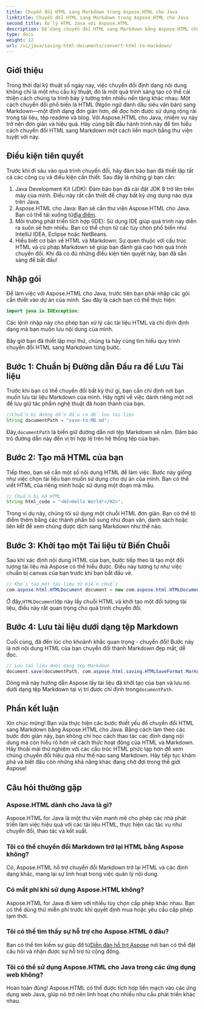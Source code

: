 ```yaml
---
title: Chuyển đổi HTML sang Markdown trong Aspose.HTML cho Java
linktitle: Chuyển đổi HTML sang Markdown trong Aspose.HTML cho Java
second_title: Xử lý HTML Java với Aspose.HTML
description: Dễ dàng chuyển đổi HTML sang Markdown bằng Aspose.HTML cho Java. Thực hiện theo hướng dẫn từng bước này để chuyển đổi và thao tác nội dung mượt mà.
type: docs
weight: 12
url: /vi/java/saving-html-documents/convert-html-to-markdown/
---
```

## Giới thiệu
Trong thời đại kỹ thuật số ngày nay, việc chuyển đổi định dạng nội dung không chỉ là một nhu cầu kỹ thuật; đó là một quá trình sáng tạo có thể cải thiện cách chúng ta trình bày ý tưởng trên nhiều nền tảng khác nhau. Một cách chuyển đổi phổ biến là HTML (Ngôn ngữ đánh dấu siêu văn bản) sang Markdown—một định dạng đơn giản hơn, dễ đọc hơn được sử dụng rộng rãi trong tài liệu, tệp readme và blog. Với Aspose.HTML cho Java, nhiệm vụ này trở nên đơn giản và hiệu quả. Hãy cùng bắt đầu hành trình này để tìm hiểu cách chuyển đổi HTML sang Markdown một cách liền mạch bằng thư viện tuyệt vời này.
## Điều kiện tiên quyết
Trước khi đi sâu vào quá trình chuyển đổi, hãy đảm bảo bạn đã thiết lập tất cả các công cụ và điều kiện cần thiết. Sau đây là những gì bạn cần:
1. Java Development Kit (JDK): Đảm bảo bạn đã cài đặt JDK 8 trở lên trên máy của mình. Điều này rất cần thiết để chạy bất kỳ ứng dụng nào dựa trên Java.
2.  Aspose.HTML cho Java: Bạn sẽ cần thư viện Aspose.HTML cho Java. Bạn có thể tải xuống từ[địa điểm](https://releases.aspose.com/html/java/).
3. Môi trường phát triển tích hợp (IDE): Sử dụng IDE giúp quá trình này diễn ra suôn sẻ hơn nhiều. Bạn có thể chọn từ các tùy chọn phổ biến như IntelliJ IDEA, Eclipse hoặc NetBeans.
4. Hiểu biết cơ bản về HTML và Markdown: Sự quen thuộc với cấu trúc HTML và cú pháp Markdown sẽ giúp bạn đánh giá cao hơn quá trình chuyển đổi.
Khi đã có đủ những điều kiện tiên quyết này, bạn đã sẵn sàng để bắt đầu!
## Nhập gói
Để làm việc với Aspose.HTML cho Java, trước tiên bạn phải nhập các gói cần thiết vào dự án của mình. Sau đây là cách bạn có thể thực hiện:
```java
import java.io.IOException;
```
Các lệnh nhập này cho phép bạn xử lý các tài liệu HTML và chỉ định định dạng mà bạn muốn lưu nội dung của mình.

Bây giờ bạn đã thiết lập mọi thứ, chúng ta hãy cùng tìm hiểu quy trình chuyển đổi HTML sang Markdown từng bước.
## Bước 1: Chuẩn bị Đường dẫn Đầu ra để Lưu Tài liệu
Trước khi bạn có thể chuyển đổi bất kỳ thứ gì, bạn cần chỉ định nơi bạn muốn lưu tài liệu Markdown của mình. Hãy nghĩ về việc dành riêng một nơi để lưu giữ tác phẩm nghệ thuật đã hoàn thành của bạn.
```java
//Chuẩn bị đường dẫn đầu ra để lưu tài liệu
String documentPath = "save-to-MD.md";
```
 Đây,`documentPath` là biến giữ đường dẫn nơi tệp Markdown sẽ nằm. Đảm bảo trỏ đường dẫn này đến vị trí hợp lệ trên hệ thống tệp của bạn.
## Bước 2: Tạo mã HTML của bạn
Tiếp theo, bạn sẽ cần một số nội dung HTML để làm việc. Bước này giống như việc chọn tài liệu bạn muốn sử dụng cho dự án của mình. Bạn có thể viết HTML của riêng mình hoặc sử dụng một đoạn mã mẫu.
```java
// Chuẩn bị mã HTML
String html_code = "<H2>Hello World!</H2>";
```
Trong ví dụ này, chúng tôi sử dụng một chuỗi HTML đơn giản. Bạn có thể tô điểm thêm bằng các thành phần bổ sung như đoạn văn, danh sách hoặc liên kết để xem chúng được dịch sang Markdown như thế nào.
## Bước 3: Khởi tạo một Tài liệu từ Biến Chuỗi
Sau khi xác định nội dung HTML của bạn, bước tiếp theo là tạo một đối tượng tài liệu mà Aspose có thể hiểu được. Điều này tương tự như việc chuẩn bị canvas của bạn trước khi bạn bắt đầu vẽ.
```java
// Khởi tạo một tài liệu từ biến chuỗi
com.aspose.html.HTMLDocument document = new com.aspose.html.HTMLDocument(html_code, ".");
```
 Ở đây,`HTMLDocument`lớp này lấy chuỗi HTML và khởi tạo một đối tượng tài liệu, điều này rất quan trọng cho quá trình chuyển đổi.
## Bước 4: Lưu tài liệu dưới dạng tệp Markdown
Cuối cùng, đã đến lúc cho khoảnh khắc quan trọng - chuyển đổi! Bước này là nơi nội dung HTML của bạn chuyển đổi thành Markdown đẹp mắt, dễ đọc.
```java
// Lưu tài liệu dưới dạng tệp Markdown
document.save(documentPath, com.aspose.html.saving.HTMLSaveFormat.Markdown);
```
 Dòng mã này hướng dẫn Aspose lấy tài liệu đã khởi tạo của bạn và lưu nó dưới dạng tệp Markdown tại vị trí được chỉ định trong`documentPath`.
## Phần kết luận
Xin chúc mừng! Bạn vừa thực hiện các bước thiết yếu để chuyển đổi HTML sang Markdown bằng Aspose.HTML cho Java. Bằng cách làm theo các bước đơn giản này, bạn không chỉ học cách thao tác các định dạng nội dung mà còn hiểu rõ hơn về cách thức hoạt động của HTML và Markdown. Hãy thoải mái thử nghiệm với các cấu trúc HTML phức tạp hơn để xem chúng chuyển đổi hiệu quả như thế nào sang Markdown. Hãy tiếp tục khám phá và biết đâu còn những khả năng khác đang chờ đợi trong thế giới Aspose!
## Câu hỏi thường gặp
### Aspose.HTML dành cho Java là gì?
Aspose.HTML for Java là một thư viện mạnh mẽ cho phép các nhà phát triển làm việc hiệu quả với các tài liệu HTML, thực hiện các tác vụ như chuyển đổi, thao tác và kết xuất.
### Tôi có thể chuyển đổi Markdown trở lại HTML bằng Aspose không?
Có, Aspose.HTML hỗ trợ chuyển đổi Markdown trở lại HTML và các định dạng khác, mang lại sự linh hoạt trong việc quản lý nội dung.
### Có mất phí khi sử dụng Aspose.HTML không?
Aspose.HTML for Java đi kèm với nhiều tùy chọn cấp phép khác nhau. Bạn có thể dùng thử miễn phí trước khi quyết định mua hoặc yêu cầu cấp phép tạm thời.
### Tôi có thể tìm thấy sự hỗ trợ cho Aspose.HTML ở đâu?
 Bạn có thể tìm kiếm sự giúp đỡ từ[Diễn đàn hỗ trợ Aspose](https://forum.aspose.com/c/html/29) nơi bạn có thể đặt câu hỏi và nhận được sự hỗ trợ từ cộng đồng.
### Tôi có thể sử dụng Aspose.HTML cho Java trong các ứng dụng web không?
Hoàn toàn đúng! Aspose.HTML có thể được tích hợp liền mạch vào các ứng dụng web Java, giúp nó trở nên linh hoạt cho nhiều nhu cầu phát triển khác nhau.